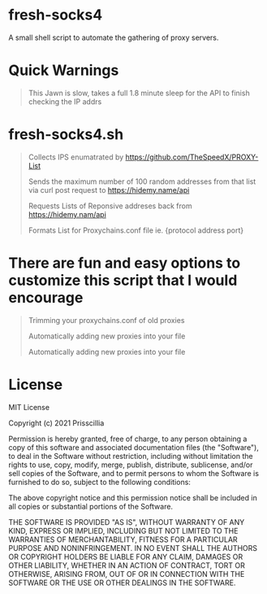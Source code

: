 # fresh-socks4
A small shell script to automate the gathering of proxy servers.

# Quick Warnings 
> This Jawn is slow, takes a full 1.8 minute sleep for the API to finish checking the IP addrs 
>
>

# fresh-socks4.sh
> Collects IPS enumatrated by https://github.com/TheSpeedX/PROXY-List
> 
> Sends the maximum number of 100 random addresses from that list via curl post request to https://hidemy.name/api
> 
> Requests Lists of Reponsive addreses back from https://hidemy.nam/api
> 
> Formats List for Proxychains.conf file ie. {protocol address port}

# There are fun and easy options to customize this script that I would encourage 
> Trimming your proxychains.conf of old proxies
>
> Automatically adding new proxies into your file
> 
> Automatically adding new proxies into your file
 # License 

 MIT License

Copyright (c) 2021 Prisscillia

Permission is hereby granted, free of charge, to any person obtaining a copy of this software and associated documentation files (the "Software"), to deal in the Software without restriction, including without limitation the rights to use, copy, modify, merge, publish, distribute, sublicense, and/or sell copies of the Software, and to permit persons to whom the Software is furnished to do so, subject to the following conditions:

The above copyright notice and this permission notice shall be included in all copies or substantial portions of the Software.

THE SOFTWARE IS PROVIDED "AS IS", WITHOUT WARRANTY OF ANY KIND, EXPRESS OR IMPLIED, INCLUDING BUT NOT LIMITED TO THE WARRANTIES OF MERCHANTABILITY, FITNESS FOR A PARTICULAR PURPOSE AND NONINFRINGEMENT. IN NO EVENT SHALL THE AUTHORS OR COPYRIGHT HOLDERS BE LIABLE FOR ANY CLAIM, DAMAGES OR OTHER LIABILITY, WHETHER IN AN ACTION OF CONTRACT, TORT OR OTHERWISE, ARISING FROM, OUT OF OR IN CONNECTION WITH THE SOFTWARE OR THE USE OR OTHER DEALINGS IN THE SOFTWARE.

